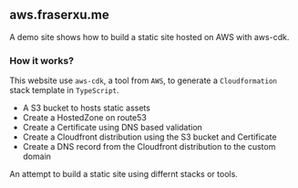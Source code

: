 ## aws.fraserxu.me

A demo site shows how to build a static site hosted on AWS with aws-cdk.

### How it works?

This website use `aws-cdk`, a tool from `AWS`, to generate a `Cloudformation` stack template in `TypeScript`.

- A S3 bucket to hosts static assets
- Create a HostedZone on route53
- Create a Certificate using DNS based validation
- Create a Cloudfront distribution using the S3 bucket and Certificate
- Create a DNS record from the Cloudfront distribution to the custom domain

An attempt to build a static site using differnt stacks or tools.
